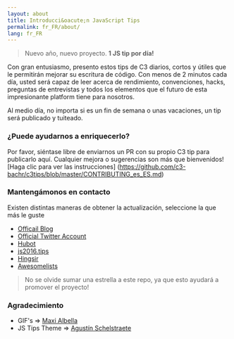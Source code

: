 ```yaml
---
layout: about
title: Introducci&oacute;n JavaScript Tips
permalink: fr_FR/about/
lang: fr_FR
---
```


> Nuevo año, nuevo proyecto. **1 JS tip por día!**

Con gran entusiasmo, presento estos tips de C3 diarios, cortos y útiles que le permitirán mejorar su escritura de código. Con menos de 2 minutos cada día, usted será capaz de leer acerca de rendimiento, convenciones, hacks, preguntas de entrevistas y todos los elementos que el futuro de esta impresionante platform tiene para nosotros.

Al medio día, no importa si es un fin de semana o unas vacaciones, un tip será publicado y tuiteado.

### ¿Puede ayudarnos a enriquecerlo?
Por favor, siéntase libre de enviarnos un PR con su propio C3 tip para publicarlo aquí.
Cualquier mejora o sugerencias son más que bienvenidos!
[Haga clic para ver las instrucciones] (https://github.com/c3-bachr/c3tips/blob/master/CONTRIBUTING_es_ES.md)

### Mantengámonos en contacto

Existen distintas maneras de obtener la actualización, seleccione la que m&aacute;s le guste

- [Officail Blog](http://www.c3tips.co)
- [Official Twitter Account](https://twitter.com/c3tips)
- [Hubot](https://github.com/dggriffin/hubot-jstips)
- [js2016.tips](http://js2016.tips/)
- [Hingsir](http://hingsir.com/jstips-site/dist/tips/)
- [Awesomelists](https://awesomelists.top/#/repos/c3-bachr/jstips)

> No se olvide sumar una estrella a este repo, ya que esto ayudará a promover el proyecto!

### Agradecimiento

- GIF's => [Maxi Albella](https://dribbble.com/maxialbella)
- JS Tips Theme => [Agustín Schelstraete](http://www.aschelstraete.com/)
